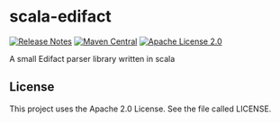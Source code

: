 # scala-edifact
[![Release Notes](https://img.shields.io/github/release/LolHens/scala-edifact.svg?maxAge=3600)](https://github.com/LolHens/scala-edifact/releases/latest)
[![Maven Central](https://img.shields.io/maven-central/v/de.lolhens/scala-edifact_2.13)](https://search.maven.org/artifact/de.lolhens/scala-edifact_2.13)
[![Apache License 2.0](https://img.shields.io/github/license/LolHens/scala-edifact.svg?maxAge=3600)](https://www.apache.org/licenses/LICENSE-2.0)

A small Edifact parser library written in scala

## License
This project uses the Apache 2.0 License. See the file called LICENSE.
